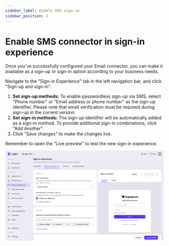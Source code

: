 ```yaml
---
sidebar_label: Enable SMS sign-in
sidebar_position: 2
---
```


# Enable SMS connector in sign-in experience

Once you've successfully configured your Email connector, you can make it available as a sign-up or sign-in option according to your business needs.

Navigate to the "Sign-in Experience" tab in the left navigation bar, and click "Sign-up and sign-in".

1. **Set sign-up methods:** To enable passwordless sign-up via SMS, select "Phone number" or "Email address or phone number" as the sign-up identifier. Please note that email verification must be required during sign-up in the current version.
2. **Set sign-in methods:** The sign-up identifier will be automatically added as a sign-in method. To provide additional sign-in combinations, click "Add Another".
3. Click "Save changes" to make the changes live.

Remember to open the “Live preview” to test the new sign-in experience.

![SIE enable email or SMS connector](../assets/passwordless-sie-enable-SMS-connector.png)
